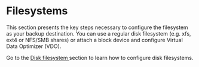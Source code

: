 # Filesystems

This section presents the key steps necessary to configure the filesystem as your backup destination. You can use a regular disk filesystem \(e.g. xfs, ext4 or NFS/SMB shares\) or attach a block device and configure Virtual Data Optimizer \(VDO\).  

Go to the [Disk filesystem ](https://storware.gitbook.io/kodo-for-cloud-office365/deployment/backup-destinations/filesystems/disk-filesystem)section to learn how to configure disk filesystems.

